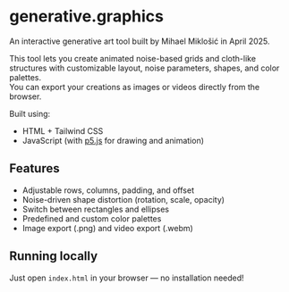 # generative.graphics

An interactive generative art tool built by Mihael Miklošić in April 2025.

This tool lets you create animated noise-based grids and cloth-like structures with customizable layout, noise parameters, shapes, and color palettes.  
You can export your creations as images or videos directly from the browser.

Built using:
- HTML + Tailwind CSS
- JavaScript (with [p5.js](https://p5js.org/) for drawing and animation)

## Features
- Adjustable rows, columns, padding, and offset
- Noise-driven shape distortion (rotation, scale, opacity)
- Switch between rectangles and ellipses
- Predefined and custom color palettes
- Image export (.png) and video export (.webm)

## Running locally
Just open `index.html` in your browser — no installation needed!
